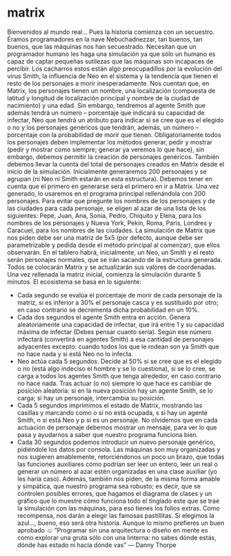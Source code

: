 # matrix
Bienvenidos al mundo real…
Pues la historia comienza con un secuestro.
Éramos programadores en la nave
Nebuchadnezzar, tan buenos, tan buenos, que las
máquinas nos han secuestrado. Necesitan que un
programador humano les haga una simulación ya
que sólo un humano es capaz de captar pequeñas
sutilezas que las máquinas son incapaces de
percibir.
Los cacharros estos están algo preocupadillos por
la evolución del virus Smith, la influencia de Neo
en el sistema y la tendencia que tienen el resto de los personajes a morir inesperadamente.
Nos cuentan que, en Matrix, los personajes tienen un nombre, una localización (compuesta de latitud
y longitud de localización principal y nombre de la ciudad de nacimiento) y una edad. Sin embargo,
tendremos al agente Smith que además tendrá un número – porcentaje que indicará su capacidad de
infectar, Neo que tendrá un atributo para indicar si se cree que es el elegido o no y los personajes
genéricos que tendrán, además, un número – porcentaje con la probabilidad de morir que tienen.
Obligatoriamente todos los personajes deben implementar los métodos generar, pedir y mostrar (pedir
y mostrar como siempre; generar ya veremos lo que hace), sin embargo, debemos permitir la creación
de personajes genéricos. También debemos llevar la cuenta del total de personajes creados en Matrix
desde el inicio de la simulación.
Inicialmente generaremos 200 personajes y se agrupan (ni Neo ni Smith estarán en esta estructura).
Debemos tener en cuenta que el primero en generarse será el primero en ir a Matrix. Una vez
generado, lo usaremos en el programa principal rellenándola con 200 personajes. Para evitar que
pregunte los nombres de los personajes y de las ciudades para cada personaje, se eligen al azar de una
lista de los siguientes: Pepe, Juan, Ana, Sonia, Pedro, Chiquito y Elena, para los nombres de los
personajes y Nueva York, Pekín, Roma, Paris, Londres y Caracuel, para los nombres de las ciudades.
La simulación de Matrix que nos piden debe ser una matriz de 5x5 (por defecto, aunque debe ser
parametrizable y pedida desde el método principal al comenzar), que ellos observarán. En el tablero
habrá, inicialmente, un Neo, un Smith y el resto serán personajes normales, que se irán sacando de la
estructura generada. Todos se colocarán Matrix y se actualizarán sus valores de coordenadas. Una vez
rellenada la matriz inicial, comienza la simulación durante 5 minutos. El ecosistema se basa en lo
siguiente:
- Cada segundo se evalúa el porcentaje de morir de cada personaje de la matriz, si es inferior a
30% el personaje casca y es sustituido por otro; en caso contrario se decrementa dicha
probabilidad en un 10%.
- Cada dos segundos el agente Smith entra en acción. Genera aleatoriamente una capacidad de
infectar, que irá entre 1 y su capacidad máxima de infectar (Debes pensar cuanto sería). Según
ese número infectará (convertirá en agentes Smith) a esa cantidad de personajes adyacentes
excepto: cuando todos los que le rodean son ya Smith que no hace nada y si está Neo no lo
infecta.
- Neo actúa cada 5 segundos. Decide al 50% si se cree que es el elegido o no (está algo indeciso
el hombre y se lo cuestiona), si se lo cree, se carga a todos los agentes Smith que tenga
alrededor, en caso contrario no hace nada. Tras actuar (o no) siempre lo que hace es cambiar
de posición aleatoria: si en la nueva posición hay un agente Smith, se lo carga; si hay un
personaje, intercambia su posición.
- Cada 5 segundos imprimimos el estado de Matrix, mostrando las casillas y marcando como o
si no está ocupada, s si hay un agente Smith, n si está Neo y p si es un personaje. No
olvidemos que en cada actuación de personaje debemos mostrar un mensaje, para ver lo que
pasa y ayudarnos a saber que nuestro programa funciona bien.
- Cada 30 segundos podemos introducir un nuevo personaje genérico, pidiéndole los datos por
consola.
Las máquinas son muy organizadas y nos sugieren amablemente, retorciéndonos un poco un brazo,
que todas las funciones auxiliares cómo podrían ser leer un entero, leer un real o generar un número al
azar estén organizadas en una clase auxiliar (yo les haría caso).
Además, también nos piden, de la misma forma amable y simpática, que nuestro programa sea
robusto; es decir, que se controlen posibles errores, que hagamos el diagrama de clases y un gráfico
que lo muestre cómo funciona todo el tinglado este que se trae la simulación con las máquinas, para
eso tienes los folios extras.
Como recompensa, nos darán a elegir las famosas pastillitas. Si elegimos la azul…, bueno, eso será otra
historia. Aunque lo mismo prefieres un buen aprobado ☺
“Programar sin una arquitectura o diseño en mente es como explorar una gruta
sólo con una linterna: no sabes dónde estás, dónde has estado ni hacia dónde vas”
— Danny Thorpe

